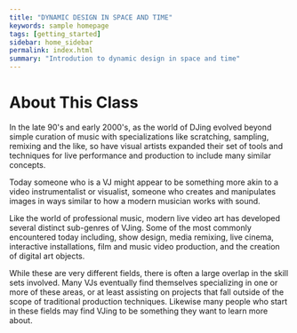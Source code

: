```yaml
---
title: "DYNAMIC DESIGN IN SPACE AND TIME"
keywords: sample homepage
tags: [getting_started]
sidebar: home_sidebar
permalink: index.html
summary: "Introdution to dynamic design in space and time"
---
```


# About This Class

In the late 90's and early 2000's, as the world of DJing evolved beyond simple curation of music with specializations like scratching, sampling, remixing and the like, so have visual artists expanded their set of tools and techniques for live performance and production to include many similar concepts.

Today someone who is a VJ might appear to be something more akin to a video instrumentalist or visualist, someone who creates and manipulates images in ways similar to how a modern musician works with sound.

Like the world of professional music, modern live video art has developed several distinct sub-genres of VJing. Some of the most commonly encountered today including, show design, media remixing, live cinema, interactive installations, film and music video  production, and the creation of digital art objects.

While these are very different fields, there is often a large overlap in the skill sets involved. Many VJs eventually find themselves specializing in one or more of these areas, or at least assisting on projects that fall outside of the scope of traditional production techniques. Likewise many people who start in these fields may find VJing to be something they want to learn more about.